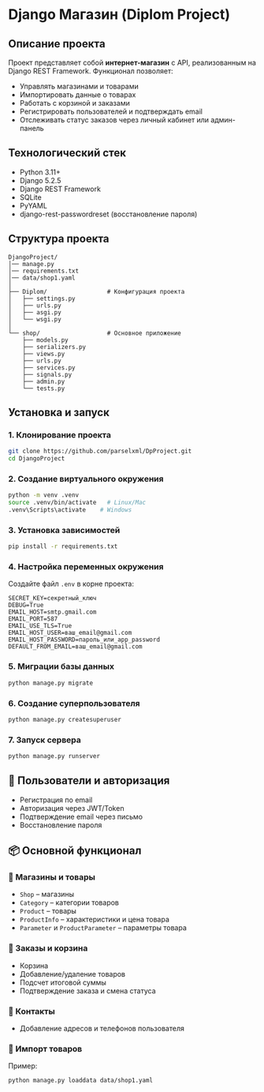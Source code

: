 # Django Магазин (Diplom Project)

##  Описание проекта
Проект представляет собой **интернет-магазин** с API, реализованным на Django REST Framework.
Функционал позволяет:
- Управлять магазинами и товарами
- Импортировать данные о товарах
- Работать с корзиной и заказами
- Регистрировать пользователей и подтверждать email
- Отслеживать статус заказов через личный кабинет или админ-панель

## Технологический стек
- Python 3.11+
- Django 5.2.5
- Django REST Framework
- SQLite 
- PyYAML
- django-rest-passwordreset (восстановление пароля)

## Структура проекта
```
DjangoProject/
│── manage.py
│── requirements.txt
│── data/shop1.yaml
│
├── Diplom/                 # Конфигурация проекта
│   ├── settings.py
│   ├── urls.py
│   ├── asgi.py
│   └── wsgi.py
│
└── shop/                   # Основное приложение
    ├── models.py
    ├── serializers.py
    ├── views.py
    ├── urls.py
    ├── services.py
    ├── signals.py
    ├── admin.py
    └── tests.py
```

##  Установка и запуск

### 1. Клонирование проекта
```bash
git clone https://github.com/parselxml/DpProject.git
cd DjangoProject
```

### 2. Создание виртуального окружения
```bash
python -m venv .venv
source .venv/bin/activate   # Linux/Mac
.venv\Scripts\activate    # Windows
```

### 3. Установка зависимостей
```bash
pip install -r requirements.txt
```

### 4. Настройка переменных окружения
Создайте файл `.env` в корне проекта:
```
SECRET_KEY=секретный_ключ
DEBUG=True
EMAIL_HOST=smtp.gmail.com
EMAIL_PORT=587
EMAIL_USE_TLS=True
EMAIL_HOST_USER=ваш_email@gmail.com
EMAIL_HOST_PASSWORD=пароль_или_app_password
DEFAULT_FROM_EMAIL=ваш_email@gmail.com
```

### 5. Миграции базы данных
```bash
python manage.py migrate
```

### 6. Создание суперпользователя
```bash
python manage.py createsuperuser
```

### 7. Запуск сервера
```bash
python manage.py runserver
```

## 👤 Пользователи и авторизация
- Регистрация по email
- Авторизация через JWT/Token
- Подтверждение email через письмо
- Восстановление пароля

## 📦 Основной функционал

### 🔹 Магазины и товары
- `Shop` – магазины
- `Category` – категории товаров
- `Product` – товары
- `ProductInfo` – характеристики и цена товара
- `Parameter` и `ProductParameter` – параметры товара

### 🔹 Заказы и корзина
- Корзина
- Добавление/удаление товаров
- Подсчет итоговой суммы
- Подтверждение заказа и смена статуса

### 🔹 Контакты
- Добавление адресов и телефонов пользователя

### 🔹 Импорт товаров
Пример:
```bash
python manage.py loaddata data/shop1.yaml
```
